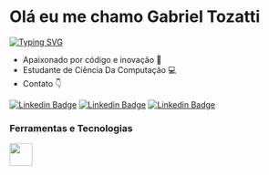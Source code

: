 # Olá eu me chamo Gabriel Tozatti
[![Typing SVG](https://readme-typing-svg.herokuapp.com?font=Oxygen&weight=700&size=30&duration=8000&pause=1000&color=4281B3&background=FFFFFF00&random=false&width=435&lines=Desenvolvedor+Python)](https://git.io/typing-svg)
  - Apaixonado por código e inovação 🚀
  - Estudante de Ciência Da Computação 💻
  - Contato 👇

<p align='left'>
    
[![Linkedin Badge](https://img.shields.io/badge/LinkedIn-0077B5?style=for-the-badge&logo=linkedin&logoColor=white)](https://www.linkedin.com/in/gabriel-tozatti-590568214/)
[![Linkedin Badge](https://img.shields.io/badge/Gmail-D14836?style=for-the-badge&logo=gmail&logoColor=white)](https://www.linkedin.com/in/gabriel-tozatti-590568214/)
[![Linkedin Badge](	https://img.shields.io/badge/Instagram-E4405F?style=for-the-badge&logo=instagram&logoColor=white)]([https://www.linkedin.com/in/gabriel-tozatti-590568214/](https://instagram.com/gabrieitozatti?igshid=MzRlODBiNWFlZA==))



### Ferramentas e Tecnologias
<code><img src="https://cdn.jsdelivr.net/gh/devicons/devicon/icons/python/python-original.svg" width="40" height="40"></code>
</br>
</br>
